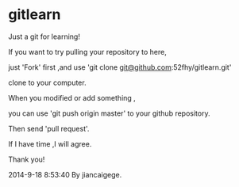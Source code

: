 gitlearn
========

Just a git for learning!


If you want to try  pulling your repository to here,

just 'Fork' first ,and use 'git clone git@github.com:52fhy/gitlearn.git' 

clone to your computer.

When you modified or add something , 

you can use 'git push origin master' to your github repository.

Then send 'pull request'.

If I have time ,I will agree.

Thank you!

2014-9-18 8:53:40 By jiancaigege.
